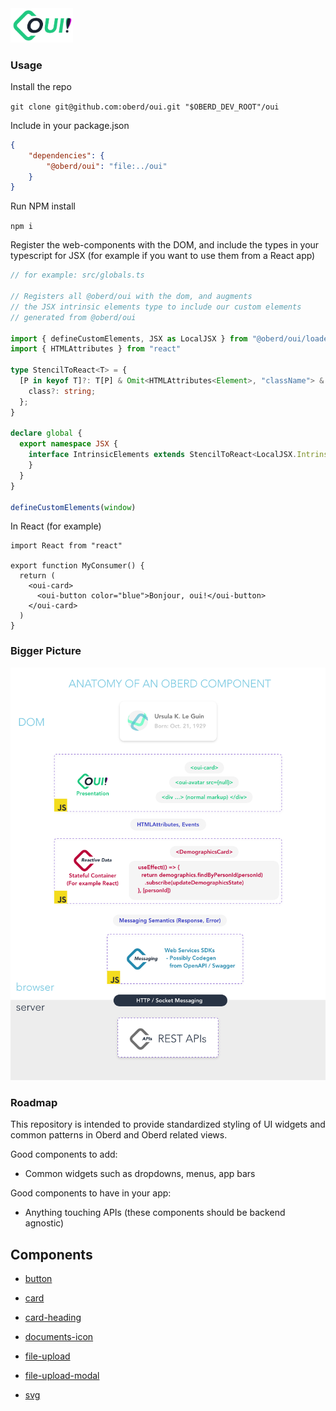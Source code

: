 <img alt="Oberd Oui!" src="src/components/svg/svg/oui-logo-light-bg.svg" width="100px" />

### Usage

Install the repo

`git clone git@github.com:oberd/oui.git "$OBERD_DEV_ROOT"/oui`

Include in your package.json

```json
{
    "dependencies": {
        "@oberd/oui": "file:../oui"
    }
}
```

Run NPM install

`npm i`

Register the web-components with the DOM, and include the types in your typescript for JSX (for example if you want to use them from a React app)

```typescript
// for example: src/globals.ts

// Registers all @oberd/oui with the dom, and augments
// the JSX intrinsic elements type to include our custom elements
// generated from @oberd/oui

import { defineCustomElements, JSX as LocalJSX } from "@oberd/oui/loader"
import { HTMLAttributes } from "react"

type StencilToReact<T> = {
  [P in keyof T]?: T[P] & Omit<HTMLAttributes<Element>, "className"> & {
    class?: string;
  };
}

declare global {
  export namespace JSX {
    interface IntrinsicElements extends StencilToReact<LocalJSX.IntrinsicElements> {
    }
  }
}

defineCustomElements(window)
```

In React (for example)

```tsx
import React from "react"

export function MyConsumer() {
  return (
    <oui-card>
      <oui-button color="blue">Bonjour, oui!</oui-button>
    </oui-card>
  )
}
```


### Bigger Picture

![component arch](component-lifecycle.png)

### Roadmap

This repository is intended to provide standardized styling of UI widgets and common patterns in Oberd and Oberd related views.

Good components to add:
  - Common widgets such as dropdowns, menus, app bars

Good components to have in your app:
  - Anything touching APIs (these components should be backend agnostic)


## Components

<!-------------------- autogenerated do not edit after this line ----------------------->

* [button](./src/components/button/readme.md)

* [card](./src/components/card/readme.md)

* [card-heading](./src/components/card-heading/readme.md)

* [documents-icon](./src/components/documents-icon/readme.md)

* [file-upload](./src/components/file-upload/readme.md)

* [file-upload-modal](./src/components/file-upload-modal/readme.md)

* [svg](./src/components/svg/readme.md)

